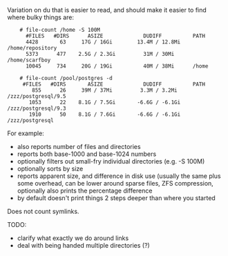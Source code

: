 Variation on du that is easier to read, and should make it easier to find where bulky things are:

```
    # file-count /home -S 100M
      #FILES   #DIRS      ASIZE             DUDIFF          PATH
      4428       63     17G / 16Gi        13.4M / 12.8Mi    /home/repository
      5373      477    2.5G / 2.3Gi         31M / 30Mi      /home/scarfboy
      10045     734     20G / 19Gi          40M / 38Mi      /home
		 
    # file-count /pool/postgres -d
     #FILES   #DIRS       ASIZE             DUDIFF          PATH
        855      26     39M / 37Mi         3.3M / 3.2Mi     /zzz/postgresql/9.5
       1053      22    8.1G / 7.5Gi       -6.6G / -6.1Gi    /zzz/postgresql/9.3
       1910      50    8.1G / 7.6Gi       -6.6G / -6.1Gi    /zzz/postgresql
```

For example:
* also reports number of files and directories
* reports both base-1000 and base-1024 numbers
* optionally filters out small-fry individual directories (e.g. -S 100M)
* optionally sorts by size
* reports apparent size, and difference in disk use (usually the same plus some overhead, can be lower around sparse files, ZFS compression, optionally also prints the percentage difference
* by default doesn't print things 2 steps deeper than where you started


Does not count symlinks.

TODO:
 - clarify what exactly we do around links
 - deal with being handed multiple directories (?) 